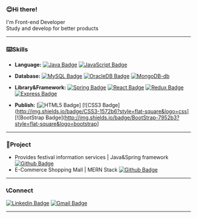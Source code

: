 ### 😊Hi there!
I'm Front-end Developer  
Study and develop for better products
<hr/>

### ⌨️Skills

- **Language:** [![Java Badge](http://img.shields.io/badge/-Java-blue?style=flat-square&logo=java&link=https://www.java.com/ko/)](https://www.java.com/ko/)
[![JavaScript Badge](http://img.shields.io/badge/-JavaScript-faf4c0?style=flat-square&logo=javascript&link=https://developer.mozilla.org/ko/docs/Web/JavaScript)](https://developer.mozilla.org/ko/docs/Web/JavaScript)
  
- **Database:** [![MySQL Badge](http://img.shields.io/badge/-MySQL-b2ebf4?style=flat-square&logo=mysql&link=https://www.mysql.com/)](https://www.mysql.com/)
[![OracleDB Badge](http://img.shields.io/badge/-OracleDB-f80000?style=flat-square&logo=oracle&link=https://www.oracle.com/index.html)](https://www.oracle.com/index.html)
[![MongoDB-db](https://img.shields.io/badge/MongoDB-b7f0b1?style=flat-square&logo=mongodb)](https://www.mongodb.com/)
  
- **Library&Framework:** [![Spring Badge](http://img.shields.io/badge/-Spring-cef279?style=flat-square&logo=spring&link=https://spring.io/)](https://spring.io/)
[![React Badge](http://img.shields.io/badge/-React-c4fdff?style=flat-square&logo=react&link=https://ko.reactjs.org/)](https://ko.reactjs.org/)
[![Redux Badge](http://img.shields.io/badge/-Redux-764abc?style=flat-square&logo=redux&link=https://ko.redux.js.org/introduction/getting-started/)](https://ko.redux.js.org/introduction/getting-started/)
[![Express Badge](http://img.shields.io/badge/Express-black?style=flat-square&logo=express&link=https://expressjs.com/ko/)](https://expressjs.com/ko/)  
  
- **Publish:** [![HTML5 Badge](http://img.shields.io/badge/HTML5-e34f26?style=flat-square&logo=html)]
[![CSS3 Badge](http://img.shields.io/badge/CSS3-1572b6?style=flat-square&logo=css]
[![BootStrap Badge](http://img.shields.io/badge/BootStrap-7952b3?style=flat-square&logo=bootstrap]
  
<hr/>

### 📝Project
- Provides festival information services | Java&Spring framework [![Github Badge](http://img.shields.io/badge/-Github-black??style=flat&logo=github&link=https://github.com/0hoon9/local-festival-web-page)](https://github.com/0hoon9/local-festival-web-page)
- E-Commerce Shopping Mall | MERN Stack [![Github Badge](http://img.shields.io/badge/-Github-black?style=flat&logo=github&link=https://github.com/0hoon9/MERN-shop)](https://github.com/0hoon9/MERN-shop)  
<hr/>

### 📞Connect
[![Linkedin Badge](https://img.shields.io/badge/-LinkedIn-blue?style=flat-square&logo=Linkedin&logoColor=white&link=https://www.linkedin.com/in/yeonghoon-koo-111b6220a/)](https://www.linkedin.com/in/yeonghoon-koo-111b6220a/) 
[![Gmail Badge](https://img.shields.io/badge/-SendMail-d14836?style=flat-square&logo=Gmail&logoColor=white&link=mailto:0hoon9@gmail.com)](mailto:0hoon9@gmail.com)  
<hr/>
